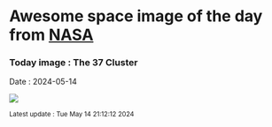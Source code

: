 
# Awesome space image of the day from [NASA](https://api.nasa.gov/)

### Today image : The 37 Cluster
Date : 2024-05-14

![](https://apod.nasa.gov/apod/image/2405/NGC2169LRGBQHY183HR_c1024.jpg)

<small>Latest update : Tue May 14 21:12:12 2024</small>
        